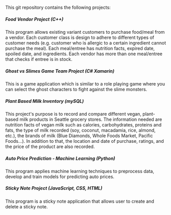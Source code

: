 This git repository contains the following projects:

##### Food Vendor Project (C++)
This program allows existing variant customers to purchase food/meal from a vendor. Each customer class is design to adhere to different types of customer needs (e.g. customer who is allergic to a certain ingredient cannot purchase the meal). Each meal/entree has nutrition facts, expired date, spoiled date, and ingredients. Each vendor has more than one meal/entree that checks if entree is in stock.

##### Ghost vs Slimes Game Team Project (C# Xamarin)
This is a game application which is similar to a role playing game where you can select the ghost characters to fight against the slime monsters.

##### Plant Based Milk Inventory (mySQL)
This project's purpose is to record and compare different vegan, plant-based milk products in Seattle grocery stores. The information needed are nutrition facts of vegan milk such as calories, carbohydrates, proteins and fats, the type of milk recorded (soy, coconut, macadamia, rice, almond, etc.), the brands of milk (Blue Diamonds, Whole Foods Market, Pacific Foods…). In addition to that, the location and date of purchase, ratings, and the price of the product are also recorded.

##### Auto Price Prediction - Machine Learning (Python)
This program applies machine learning techniques to preprocess data, develop and train models for predicting auto prices.

##### Sticky Note Project (JavaScript, CSS, HTML)
This program is a sticky note application that allows user to create and delete a sticky note.
